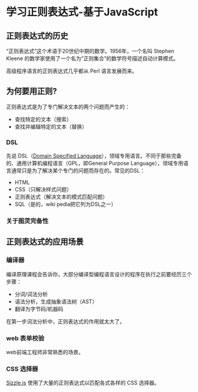 # 学习正则表达式-基于JavaScript

## 正则表达式的历史

“正则表达式”这个术语于20世纪中期的数学。1956年，一个名叫 Stephen Kleene 的数学家使用了一个名为“正则集合”的数学符号描述自动计算模式。

高级程序语言的正则表达式几乎都从 Perl 语言发展而来。

## 为何要用正则?
正则表达式是为了专门解决文本的两个问题而产生的：

+ 查找特定的文本（搜索）
+ 查找并编辑特定的文本（替换）

### DSL

先说 DSL（[Domain Specified Language](https://en.wikipedia.org/wiki/Domain-specific_language)），领域专用语言。不同于那些完备的、通用计算机编程语言（GPL，即General Purpose Language），领域专用语言通常只是为了解决某个专门的问题而存在的。常见的DSL：

+ HTML
+ CSS（只解决样式问题）
+ 正则表达式（解决文本的模式匹配问题）
+ SQL（是的，wiki pedia把它列为DSL之一）

### 关于图灵完备性

## 正则表达式的应用场景

### 编译器

编译原理课程会告诉你，大部分编译型编程语言设计的程序在执行之前要经历三个步骤：

+ 分词/词法分析
+ 语法分析，生成抽象语法树（AST）
+ 翻译为字节码/机器码

在第一步词法分析中，正则表达式的作用就太大了。

### web 表单校验

web前端工程师非常熟悉的场景。

### CSS 选择器

[Sizzle.js](https://sizzlejs.com/) 使用了大量的正则表达式以匹配各式各样的 CSS 选择器。
